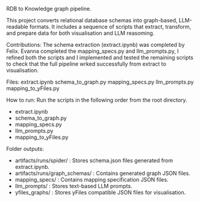 RDB to Knowledge graph pipeline.

This project converts relational database schemas into graph-based, LLM-readable formats.
It includes a sequence of scripts that extract, transform, and prepare data for both visualisation and LLM reasoming.

Contributions:
The schema extraction (extract.ipynb) was completed by Felix. Evanna completed the mapping_specs.py
and llm_prompts.py, I refined both the scripts and I implemented and tested the remaining scripts to
check that the full pipeline wrked successfully from extract to visualisation.

Files:
extract.ipynb
schema_to_graph.py
mapping_specs.py
llm_prompts.py
mapping_to_yFiles.py

How to run:
Run the scripts in the following order from the root directory.
- extract.ipynb
- schema_to_graph.py
- mapping_specs.py
- llm_prompts.py
- mapping_to_yFiles.py

Folder outputs:
- artifacts/runs/spider/        : Stores schema.json files generated from extract.ipynb.
- artifacts/runs/graph_schemas/ : Contains generated graph JSON files.
- mapping_specs/                : Contains mapping specification JSON files.
- llm_prompts/                  : Stores text-based LLM prompts.
- yfiles_graphs/                : Stores yFiles compatible JSON files for visualisation.
